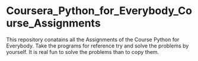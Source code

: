 # Coursera_Python_for_Everybody_Course_Assignments
This repository conatains all the Assignments of the Course Python for Everybody.
Take the programs for reference try and solve the problems by yourself.
It is real fun to solve the problems than to copy them.

